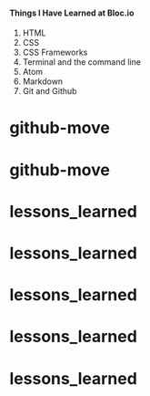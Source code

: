 #### Things I Have Learned at Bloc.io

1. HTML
2. CSS
3. CSS Frameworks
4. Terminal and the command line
5. Atom 
6. Markdown
7. Git and Github
# github-move
# github-move
# lessons_learned
# lessons_learned
# lessons_learned
# lessons_learned
# lessons_learned
